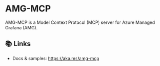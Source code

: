 # AMG-MCP

AMG-MCP is a Model Context Protocol (MCP) server for Azure Managed Grafana (AMG). 

## 📚 Links

- Docs & samples: https://aka.ms/amg-mcp